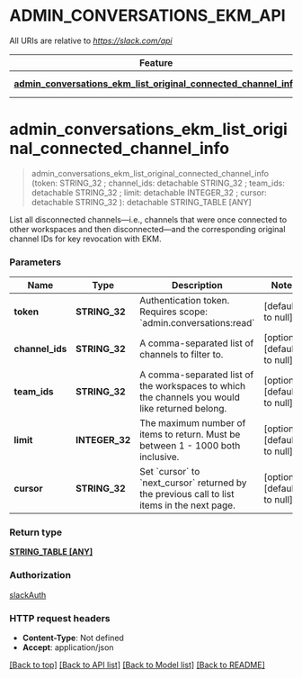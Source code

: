 # ADMIN_CONVERSATIONS_EKM_API

All URIs are relative to *https://slack.com/api*

Feature | HTTP request | Description
------------- | ------------- | -------------
[**admin_conversations_ekm_list_original_connected_channel_info**](ADMIN_CONVERSATIONS_EKM_API.md#admin_conversations_ekm_list_original_connected_channel_info) | **Get** /admin.conversations.ekm.listOriginalConnectedChannelInfo | 


# **admin_conversations_ekm_list_original_connected_channel_info**
> admin_conversations_ekm_list_original_connected_channel_info (token: STRING_32 ; channel_ids:  detachable STRING_32 ; team_ids:  detachable STRING_32 ; limit:  detachable INTEGER_32 ; cursor:  detachable STRING_32 ): detachable STRING_TABLE [ANY]
	



List all disconnected channels—i.e., channels that were once connected to other workspaces and then disconnected—and the corresponding original channel IDs for key revocation with EKM.


### Parameters

Name | Type | Description  | Notes
------------- | ------------- | ------------- | -------------
 **token** | **STRING_32**| Authentication token. Requires scope: &#x60;admin.conversations:read&#x60; | [default to null]
 **channel_ids** | **STRING_32**| A comma-separated list of channels to filter to. | [optional] [default to null]
 **team_ids** | **STRING_32**| A comma-separated list of the workspaces to which the channels you would like returned belong. | [optional] [default to null]
 **limit** | **INTEGER_32**| The maximum number of items to return. Must be between 1 - 1000 both inclusive. | [optional] [default to null]
 **cursor** | **STRING_32**| Set &#x60;cursor&#x60; to &#x60;next_cursor&#x60; returned by the previous call to list items in the next page. | [optional] [default to null]

### Return type

[**STRING_TABLE [ANY]**](ANY.md)

### Authorization

[slackAuth](../README.md#slackAuth)

### HTTP request headers

 - **Content-Type**: Not defined
 - **Accept**: application/json

[[Back to top]](#) [[Back to API list]](../README.md#documentation-for-api-endpoints) [[Back to Model list]](../README.md#documentation-for-models) [[Back to README]](../README.md)

